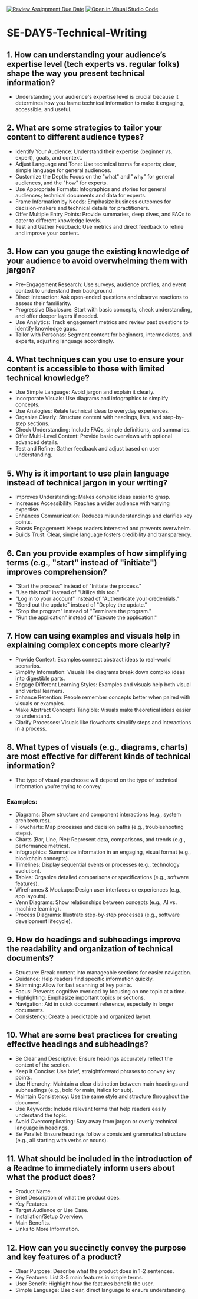 [![Review Assignment Due Date](https://classroom.github.com/assets/deadline-readme-button-22041afd0340ce965d47ae6ef1cefeee28c7c493a6346c4f15d667ab976d596c.svg)](https://classroom.github.com/a/zsAR-pyY)
[![Open in Visual Studio Code](https://classroom.github.com/assets/open-in-vscode-2e0aaae1b6195c2367325f4f02e2d04e9abb55f0b24a779b69b11b9e10269abc.svg)](https://classroom.github.com/online_ide?assignment_repo_id=18456489&assignment_repo_type=AssignmentRepo)
# SE-DAY5-Technical-Writing
## 1. How can understanding your audience’s expertise level (tech experts vs. regular folks) shape the way you present technical information?
- Understanding your audience's expertise level is crucial because it determines how you frame technical information to make it engaging, accessible, and useful.

## 2. What are some strategies to tailor your content to different audience types?
- Identify Your Audience: Understand their expertise (beginner vs. expert), goals, and context.
- Adjust Language and Tone: Use technical terms for experts; clear, simple language for general audiences.
- Customize the Depth: Focus on the "what" and "why" for general audiences, and the "how" for experts.
- Use Appropriate Formats: Infographics and stories for general audiences; technical documents and data for experts.
- Frame Information by Needs: Emphasize business outcomes for decision-makers and technical details for practitioners.
- Offer Multiple Entry Points: Provide summaries, deep dives, and FAQs to cater to different knowledge levels.
- Test and Gather Feedback: Use metrics and direct feedback to refine and improve your content.

## 3. How can you gauge the existing knowledge of your audience to avoid overwhelming them with jargon?
- Pre-Engagement Research: Use surveys, audience profiles, and event context to understand their background.
- Direct Interaction: Ask open-ended questions and observe reactions to assess their familiarity.
- Progressive Disclosure: Start with basic concepts, check understanding, and offer deeper layers if needed.
- Use Analytics: Track engagement metrics and review past questions to identify knowledge gaps.
- Tailor with Personas: Segment content for beginners, intermediates, and experts, adjusting language accordingly.

## 4. What techniques can you use to ensure your content is accessible to those with limited technical knowledge?
- Use Simple Language: Avoid jargon and explain it clearly.
- Incorporate Visuals: Use diagrams and infographics to simplify concepts.
- Use Analogies: Relate technical ideas to everyday experiences.
- Organize Clearly: Structure content with headings, lists, and step-by-step sections.
- Check Understanding: Include FAQs, simple definitions, and summaries.
- Offer Multi-Level Content: Provide basic overviews with optional advanced details.
- Test and Refine: Gather feedback and adjust based on user understanding.

## 5. Why is it important to use plain language instead of technical jargon in your writing?
- Improves Understanding: Makes complex ideas easier to grasp.
- Increases Accessibility: Reaches a wider audience with varying expertise.
- Enhances Communication: Reduces misunderstandings and clarifies key points.
- Boosts Engagement: Keeps readers interested and prevents overwhelm.
- Builds Trust: Clear, simple language fosters credibility and transparency.

## 6. Can you provide examples of how simplifying terms (e.g., "start" instead of "initiate") improves comprehension?
- "Start the process" instead of "Initiate the process."
- "Use this tool" instead of "Utilize this tool."
- "Log in to your account" instead of "Authenticate your credentials."
- "Send out the update" instead of "Deploy the update."
- "Stop the program" instead of "Terminate the program."
- "Run the application" instead of "Execute the application."

## 7. How can using examples and visuals help in explaining complex concepts more clearly?
- Provide Context: Examples connect abstract ideas to real-world scenarios.
- Simplify Information: Visuals like diagrams break down complex ideas into digestible parts.
- Engage Different Learning Styles: Examples and visuals help both visual and verbal learners.
- Enhance Retention: People remember concepts better when paired with visuals or examples.
- Make Abstract Concepts Tangible: Visuals make theoretical ideas easier to understand.
- Clarify Processes: Visuals like flowcharts simplify steps and interactions in a process.

## 8. What types of visuals (e.g., diagrams, charts) are most effective for different kinds of technical information?
- The type of visual you choose will depend on the type of technical information you're trying to convey.

### Examples:
- Diagrams: Show structure and component interactions (e.g., system architectures).
- Flowcharts: Map processes and decision paths (e.g., troubleshooting steps).
- Charts (Bar, Line, Pie): Represent data, comparisons, and trends (e.g., performance metrics).
- Infographics: Summarize information in an engaging, visual format (e.g., blockchain concepts).
- Timelines: Display sequential events or processes (e.g., technology evolution).
- Tables: Organize detailed comparisons or specifications (e.g., software features).
- Wireframes & Mockups: Design user interfaces or experiences (e.g., app layouts).
- Venn Diagrams: Show relationships between concepts (e.g., AI vs. machine learning).
- Process Diagrams: Illustrate step-by-step processes (e.g., software development lifecycle).

## 9. How do headings and subheadings improve the readability and organization of technical documents?
- Structure: Break content into manageable sections for easier navigation.
- Guidance: Help readers find specific information quickly.
- Skimming: Allow for fast scanning of key points.
- Focus: Prevents cognitive overload by focusing on one topic at a time.
- Highlighting: Emphasize important topics or sections.
- Navigation: Aid in quick document reference, especially in longer documents.
- Consistency: Create a predictable and organized layout.

## 10. What are some best practices for creating effective headings and subheadings?
- Be Clear and Descriptive: Ensure headings accurately reflect the content of the section.
- Keep It Concise: Use brief, straightforward phrases to convey key points.
- Use Hierarchy: Maintain a clear distinction between main headings and subheadings (e.g., bold for main, italics for sub).
- Maintain Consistency: Use the same style and structure throughout the document.
- Use Keywords: Include relevant terms that help readers easily understand the topic.
- Avoid Overcomplicating: Stay away from jargon or overly technical language in headings.
- Be Parallel: Ensure headings follow a consistent grammatical structure (e.g., all starting with verbs or nouns).

## 11. What should be included in the introduction of a Readme to immediately inform users about what the product does?
- Product Name.
- Brief Description of what the product does.
- Key Features.
- Target Audience or Use Case.
- Installation/Setup Overview.
- Main Benefits.
- Links to More Information.

## 12. How can you succinctly convey the purpose and key features of a product?
- Clear Purpose: Describe what the product does in 1-2 sentences.
- Key Features: List 3-5 main features in simple terms.
- User Benefit: Highlight how the features benefit the user.
- Simple Language: Use clear, direct language to ensure understanding.